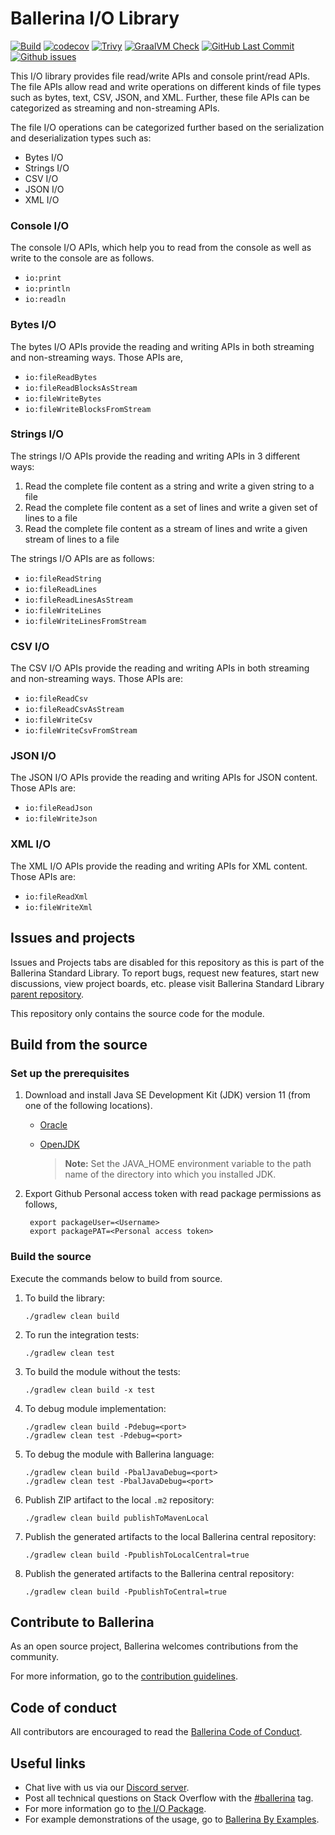 Ballerina I/O Library
===================

  [![Build](https://github.com/ballerina-platform/module-ballerina-io/actions/workflows/build-timestamped-master.yml/badge.svg)](https://github.com/ballerina-platform/module-ballerina-io/actions/workflows/build-timestamped-master.yml)
  [![codecov](https://codecov.io/gh/ballerina-platform/module-ballerina-io/branch/master/graph/badge.svg)](https://codecov.io/gh/ballerina-platform/module-ballerina-io)
  [![Trivy](https://github.com/ballerina-platform/module-ballerina-io/actions/workflows/trivy-scan.yml/badge.svg)](https://github.com/ballerina-platform/module-ballerina-io/actions/workflows/trivy-scan.yml)
  [![GraalVM Check](https://img.shields.io/github/workflow/status/ballerina-platform/module-ballerina-io/Build%20with%20bal%20test%20native?label=GraalVM%20Check)](https://github.com/ballerina-platform/<module-name>/actions/workflows/build-with-bal-test-native.yml)
  [![GitHub Last Commit](https://img.shields.io/github/last-commit/ballerina-platform/module-ballerina-io.svg)](https://github.com/ballerina-platform/module-ballerina-io/commits/master)
  [![Github issues](https://img.shields.io/github/issues/ballerina-platform/ballerina-standard-library/module/io.svg?label=Open%20Issues)](https://github.com/ballerina-platform/ballerina-standard-library/labels/module%2Fio)

This I/O library provides file read/write APIs and console print/read APIs. The file APIs allow read and write operations on different kinds of file types such as bytes, text, CSV, JSON, and XML. Further, these file APIs can be categorized as streaming and non-streaming APIs.

The file I/O operations can be categorized further based on the serialization and deserialization types such as:
- Bytes I/O
- Strings I/O
- CSV I/O
- JSON I/O
- XML I/O

### Console I/O
The console I/O APIs, which help you to read from the console as well as write to the console are as follows.
- `io:print`
- `io:println`
- `io:readln`

### Bytes I/O
The bytes I/O APIs provide the reading and writing APIs in both streaming and non-streaming ways. Those APIs are,
- `io:fileReadBytes`
- `io:fileReadBlocksAsStream`
- `io:fileWriteBytes`
- `io:fileWriteBlocksFromStream`

### Strings I/O
The strings I/O APIs provide the reading and writing APIs in 3 different ways:
1. Read the complete file content as a string and write a given string to a file
2. Read the complete file content as a set of lines and write a given set of lines to a file
3. Read the complete file content as a stream of lines and write a given stream of lines to a file

The strings I/O APIs are as follows:
- `io:fileReadString`
- `io:fileReadLines`
- `io:fileReadLinesAsStream`
- `io:fileWriteLines`
- `io:fileWriteLinesFromStream`

### CSV I/O
The CSV I/O APIs provide the reading and writing APIs in both streaming and non-streaming ways. Those APIs are:
- `io:fileReadCsv`
- `io:fileReadCsvAsStream`
- `io:fileWriteCsv`
- `io:fileWriteCsvFromStream`

### JSON I/O
The JSON I/O APIs provide the reading and writing APIs for JSON content. Those APIs are:
- `io:fileReadJson`
- `io:fileWriteJson`

### XML I/O
The XML I/O APIs provide the reading and writing APIs for XML content. Those APIs are:
- `io:fileReadXml`
- `io:fileWriteXml`

## Issues and projects 

Issues and Projects tabs are disabled for this repository as this is part of the Ballerina Standard Library. To report bugs, request new features, start new discussions, view project boards, etc. please visit Ballerina Standard Library [parent repository](https://github.com/ballerina-platform/ballerina-standard-library). 

This repository only contains the source code for the module.

## Build from the source

### Set up the prerequisites

1. Download and install Java SE Development Kit (JDK) version 11 (from one of the following locations).

   * [Oracle](https://www.oracle.com/java/technologies/javase-jdk11-downloads.html)
   
   * [OpenJDK](https://adoptium.net/)
   
        > **Note:** Set the JAVA_HOME environment variable to the path name of the directory into which you installed JDK.   
1. Export Github Personal access token with read package permissions as follows,
        
        export packageUser=<Username>
        export packagePAT=<Personal access token>

### Build the source

Execute the commands below to build from source.

1. To build the library:
   ```    
   ./gradlew clean build
   ```

1. To run the integration tests:
   ```
   ./gradlew clean test
   ```
1. To build the module without the tests:
   ```
   ./gradlew clean build -x test
   ```
1. To debug module implementation:
   ```
   ./gradlew clean build -Pdebug=<port>
   ./gradlew clean test -Pdebug=<port>
   ```
1. To debug the module with Ballerina language:
   ```
   ./gradlew clean build -PbalJavaDebug=<port>
   ./gradlew clean test -PbalJavaDebug=<port>
   ```
1. Publish ZIP artifact to the local `.m2` repository:
   ```
   ./gradlew clean build publishToMavenLocal
   ```
1. Publish the generated artifacts to the local Ballerina central repository:
   ```
   ./gradlew clean build -PpublishToLocalCentral=true
   ```
1. Publish the generated artifacts to the Ballerina central repository:
   ```
   ./gradlew clean build -PpublishToCentral=true
   ```

## Contribute to Ballerina

As an open source project, Ballerina welcomes contributions from the community. 

For more information, go to the [contribution guidelines](https://github.com/ballerina-platform/ballerina-lang/blob/master/CONTRIBUTING.md).

## Code of conduct

All contributors are encouraged to read the [Ballerina Code of Conduct](https://ballerina.io/code-of-conduct).

## Useful links

* Chat live with us via our [Discord server](https://discord.gg/ballerinalang).
* Post all technical questions on Stack Overflow with the [#ballerina](https://stackoverflow.com/questions/tagged/ballerina) tag.
* For more information go to [the I/O Package](https://lib.ballerina.io/ballerina/io/latest).
* For example demonstrations of the usage, go to [Ballerina By Examples](https://ballerina.io/learn/by-example/).
